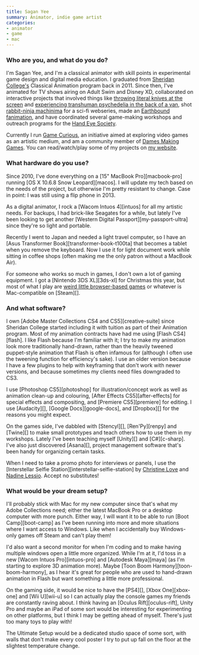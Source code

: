 ```yaml
---
title: Sagan Yee
summary: Animator, indie game artist
categories:
- animator
- game
- mac
---
```


### Who are you, and what do you do?

I'm Sagan Yee, and I'm a classical animator with skill points in experimental game design and digital media education. I graduated from [Sheridan College's](https://www.sheridancollege.ca/ "A university in Ontario.") Classical Animation program back in 2011. Since then, I've animated for TV shows airing on Adult Swim and Disney XD, collaborated on interactive projects that involved things like [throwing literal knives at the screen](http://www.saganyee.com/longtimecoming "Sagan's infidelity simulator game.") and [experiencing transhuman psychedelia in the back of a van](http://queerarcade.tumblr.com/post/54195802116/psxxyborg-is-the-vision-of-artist-hannah-epstein/ "A multi-screen game attached to a van."), shot [rabbit-ninja machinima](http://haphead.com/ "A neo-noir web series.") for a sci-fi webseries, made an [Earthbound fanimation](https://www.youtube.com/watch?v=-hVuv7mDNqM "Sagan's Earthbound video on YouTube."), and have coordinated several game-making workshops and outreach programs for the [Hand Eye Society](http://handeyesociety.com/ "A video game non-profit in Toronto.").

Currently I run [Game Curious](http://handeyesociety.com/game-curious/ "Sagan's video game art program."), an initiative aimed at exploring video games as an artistic medium, and am a community member of [Dames Making Games](https://dmg.to/ "A group helping people who identify as women build games."). You can read/watch/play some of my projects on [my website](http://www.saganyee.com/ "Sagan's website.").

### What hardware do you use?

Since 2010, I've done everything on a [15" MacBook Pro][macbook-pro] running [OS X 10.6.8 Snow Leopard][macos]. I will update my tech based on the needs of the project, but otherwise I'm pretty resistant to change. Case in point: I was still using a flip phone in 2013.

As a digital animator, I rock a [Wacom Intuos 4][intuos] for all my artistic needs. For backups, I had brick-like Seagates for a while, but lately I've been looking to get another [Western Digital Passport][my-passport-ultra] since they're so light and portable.

Recently I went to Japan and needed a light travel computer, so I have an [Asus Transformer Book][transformer-book-t100ta] that becomes a tablet when you remove the keyboard. Now I use it for light document work while sitting in coffee shops (often making me the only patron without a MacBook Air).

For someone who works so much in games, I don't own a lot of gaming equipment. I got a [Nintendo 3DS XL][3ds-xl] for Christmas this year, but most of what I play are [weird little browser-based games](http://forestambassador.com/ "A curated collection of web-based games.") or whatever is Mac-compatible on [Steam][].

### And what software?

I own [Adobe Master Collections CS4 and CS5][creative-suite] since Sheridan College started including it with tuition as part of their Animation program. Most of my animation contracts have had me using [Flash CS4][flash]. I like Flash because I'm familiar with it; I try to make my animation look more traditionally hand-drawn, rather than the heavily tweened puppet-style animation that Flash is often infamous for (although I often use the tweening function for efficiency's sake). I use an older version because I have a few plugins to help with keyframing that don't work with newer versions, and because sometimes my clients need files downgraded to CS3.

I use [Photoshop CS5][photoshop] for illustration/concept work as well as animation clean-up and colouring, [After Effects CS5][after-effects] for special effects and compositing, and [Premiere CS5][premiere] for editing. I use [Audacity][], [Google Docs][google-docs], and [Dropbox][] for the reasons you might expect.

On the games side, I've dabbled with [Stencyl][], [Ren'Py][renpy] and [Twine][] to make small prototypes and teach others how to use them in my workshops. Lately I've been teaching myself [Unity][] and [C#][c-sharp]. I've also just discovered [Asana][], project management software that's been handy for organizing certain tasks.

When I need to take a promo photo for interviews or panels, I use the [Interstellar Selfie Station][interstellar-selfie-station] by [Christine Love](http://loveconquersallgam.es "Christine's website.") and [Nadine Lessio](http://nadinelessio.com "Nadine's website."). Accept no substitutes!

### What would be your dream setup?

I'll probably stick with Mac for my new computer since that's what my Adobe Collections need; either the latest MacBook Pro or a desktop computer with more punch. Either way, I will want it to be able to run [Boot Camp][boot-camp] as I've been running into more and more situations where I want access to Windows. Like when I accidentally buy Windows-only games off Steam and can't play them!

I'd also want a second monitor for when I'm coding and to make having multiple windows open a little more organized. While I'm at it, I'd toss in a new [Wacom Intuos Pro][intuos-pro] and [Autodesk Maya][maya] (as I'm starting to explore 3D animation more). Maybe [Toon Boom Harmony][toon-boom-harmony], as I hear it's great for people who are used to hand-drawn animation in Flash but want something a little more professional.

On the gaming side, it would be nice to have the [PS4][], [Xbox One][xbox-one] and [Wii U][wii-u] so I can actually play the console games my friends are constantly raving about. I think having an [Oculus Rift][oculus-rift], Unity Pro and maybe an iPad of some sort would be interesting for experimenting on other platforms, but I think I may be getting ahead of myself. There's just too many toys to play with!

The Ultimate Setup would be a dedicated studio space of some sort, with walls that don't make every cool poster I try to put up fall on the floor at the slightest temperature change.